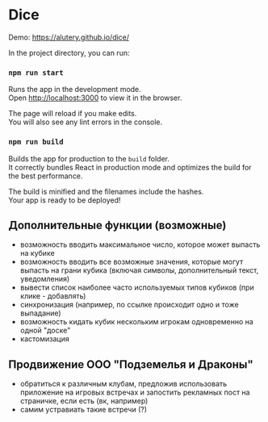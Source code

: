 # Dice
Demo:
https://alutery.github.io/dice/

In the project directory, you can run:

### `npm run start`

Runs the app in the development mode.\
Open [http://localhost:3000](http://localhost:3000) to view it in the browser.

The page will reload if you make edits.\
You will also see any lint errors in the console.

### `npm run build`

Builds the app for production to the `build` folder.\
It correctly bundles React in production mode and optimizes the build for the best performance.

The build is minified and the filenames include the hashes.\
Your app is ready to be deployed!


## Дополнительные функции (возможные)
- возможность вводить максимальное число, которое может выпасть на кубике
- возможность вводить все возможные значения, которые могут выпасть на грани кубика (включая символы, дополнительный текст, уведомления)
- вывести список наиболее часто используемых типов кубиков (при клике - добавлять)
- синхронизация (например, по ссылке происходит одно и тоже выпадание)
- возможность кидать кубик нескольким игрокам одновременно на одной "доске"
- кастомизация

## Продвижение ООО "Подземелья и Драконы" 
- обратиться к различным клубам, предложив использовать приложение на игровых встречах и запостить рекламных пост на страничке, если есть (вк, например)
- самим устравиать такие встречи (?)

